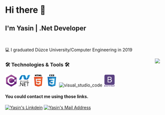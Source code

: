 # Hi there :wave: 

## I'm Yasin | .Net Developer
<br>

:computer: I graduated Düzce University/Computer Engineering in 2019

<img src="https://media.giphy.com/media/iIqmM5tTjmpOB9mpbn/giphy.gif" align="right">

<h3 align="left"> 🛠 Technologies & Tools 🛠 </h3>
<p align="left">
<img src="https://raw.githubusercontent.com/devicons/devicon/master/icons/csharp/csharp-original.svg" alt="c#" width="40" height="40"/> 
 <img src="https://raw.githubusercontent.com/devicons/devicon/master/icons/dot-net/dot-net-original-wordmark.svg" width="40" height="40" />
<img src="https://raw.githubusercontent.com/devicons/devicon/master/icons/html5/html5-original-wordmark.svg" alt="html5" width="40" height="40"/> 
<img src="https://raw.githubusercontent.com/devicons/devicon/master/icons/css3/css3-original-wordmark.svg" alt="css3" width="40" height="40"/> 
 <img src="https://user-images.githubusercontent.com/59020581/117362577-18555280-aec4-11eb-94ef-401c9f28eb38.png" alt="visual_studio_code" width="40" height="40"/>
  <img src="https://raw.githubusercontent.com/devicons/devicon/master/icons/bootstrap/bootstrap-plain-wordmark.svg" alt="bootsrap" width="40" height="40"/>

<h4 align="left">You could contact me using those links.</h4>
<p align="left">
  <a href="https://www.linkedin.com/in/yasingulcu/"  target="_blank" rel="nofollow"><img alt="Yasin's Linkdein" src="https://img.shields.io/badge/LinkedIn-0077B5?style=for-the-badge&logo=linkedin&logoColor=white" /></a>
  <a href="mailto:ysg020813@gmail.com" target="_blank" rel="nofollow"><img alt="Yasin's Mail Address" src="https://img.shields.io/badge/Gmail-D14836?style=for-the-badge&logo=gmail&logoColor=white" /></a>
 </p>
